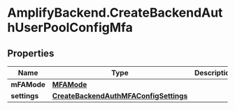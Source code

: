 # AmplifyBackend.CreateBackendAuthUserPoolConfigMfa

## Properties

Name | Type | Description | Notes
------------ | ------------- | ------------- | -------------
**mFAMode** | [**MFAMode**](MFAMode.md) |  | 
**settings** | [**CreateBackendAuthMFAConfigSettings**](CreateBackendAuthMFAConfigSettings.md) |  | [optional] 


